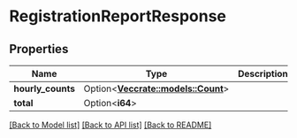 # RegistrationReportResponse

## Properties

Name | Type | Description | Notes
------------ | ------------- | ------------- | -------------
**hourly_counts** | Option<[**Vec<crate::models::Count>**](Count.md)> |  | [optional]
**total** | Option<**i64**> |  | [optional]

[[Back to Model list]](../README.md#documentation-for-models) [[Back to API list]](../README.md#documentation-for-api-endpoints) [[Back to README]](../README.md)


